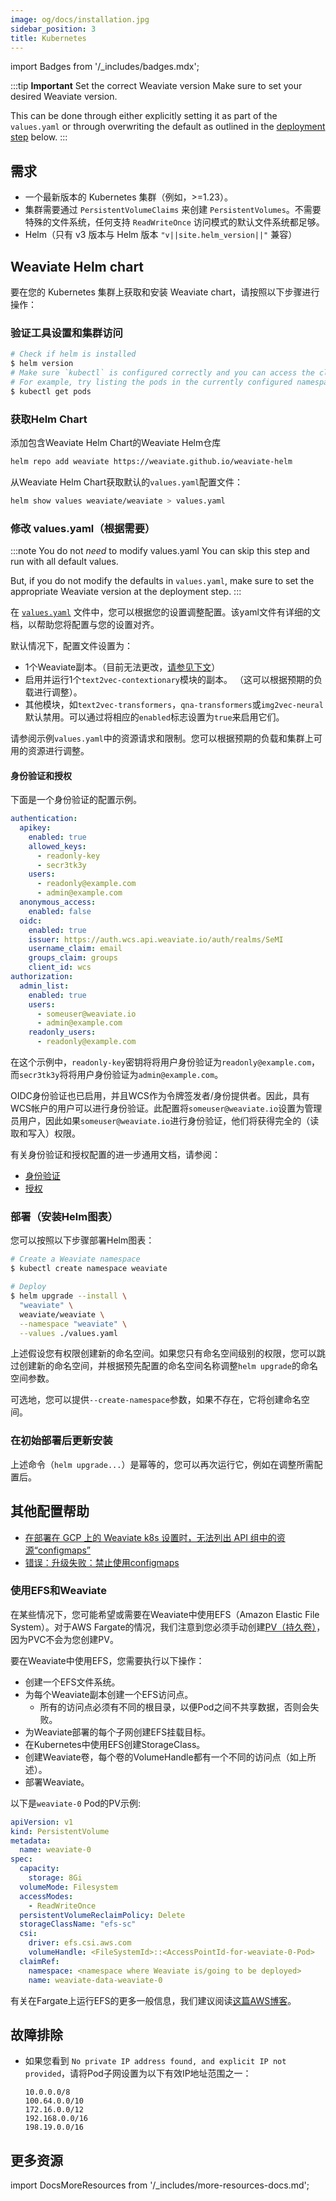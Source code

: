 ```yaml
---
image: og/docs/installation.jpg
sidebar_position: 3
title: Kubernetes
---
```


import Badges from '/_includes/badges.mdx';

<Badges/>

:::tip <b>Important</b> Set the correct Weaviate version
Make sure to set your desired Weaviate version.

This can be done through either explicitly setting it as part of the `values.yaml` or through overwriting the default as outlined in the [deployment step](#deploy-install-the-helm-chart) below.
:::

## 需求

* 一个最新版本的 Kubernetes 集群（例如，>=1.23）。
* 集群需要通过 `PersistentVolumeClaims` 来创建 `PersistentVolumes`。不需要特殊的文件系统，任何支持 `ReadWriteOnce` 访问模式的默认文件系统都足够。
* Helm（只有 v3 版本与 Helm 版本 `"v||site.helm_version||"` 兼容）

## Weaviate Helm chart

要在您的 Kubernetes 集群上获取和安装 Weaviate chart，请按照以下步骤进行操作：

### 验证工具设置和集群访问

```bash
# Check if helm is installed
$ helm version
# Make sure `kubectl` is configured correctly and you can access the cluster.
# For example, try listing the pods in the currently configured namespace.
$ kubectl get pods
```

### 获取Helm Chart

添加包含Weaviate Helm Chart的Weaviate Helm仓库

```bash
helm repo add weaviate https://weaviate.github.io/weaviate-helm
```

从Weaviate Helm Chart获取默认的`values.yaml`配置文件：
```bash
helm show values weaviate/weaviate > values.yaml
```

### 修改 values.yaml（根据需要）

:::note You do not *need* to modify values.yaml
You can skip this step and run with all default values.

But, if you do not modify the defaults in `values.yaml`, make sure to set the appropriate Weaviate version at the deployment step.
:::

在 [`values.yaml`](https://github.com/weaviate/weaviate-helm/blob/master/weaviate/values.yaml) 文件中，您可以根据您的设置调整配置。该yaml文件有详细的文档，以帮助您将配置与您的设置对齐。

默认情况下，配置文件设置为：

- 1个Weaviate副本。（目前无法更改，[请参见下文](#limitations)）
- 启用并运行1个`text2vec-contextionary`模块的副本。
  （这可以根据预期的负载进行调整）。
- 其他模块，如`text2vec-transformers`，`qna-transformers`或`img2vec-neural`默认禁用。可以通过将相应的`enabled`标志设置为`true`来启用它们。

请参阅示例`values.yaml`中的资源请求和限制。您可以根据预期的负载和集群上可用的资源进行调整。

#### 身份验证和授权

下面是一个身份验证的配置示例。

```yaml
authentication:
  apikey:
    enabled: true
    allowed_keys:
      - readonly-key
      - secr3tk3y
    users:
      - readonly@example.com
      - admin@example.com
  anonymous_access:
    enabled: false
  oidc:
    enabled: true
    issuer: https://auth.wcs.api.weaviate.io/auth/realms/SeMI
    username_claim: email
    groups_claim: groups
    client_id: wcs
authorization:
  admin_list:
    enabled: true
    users:
      - someuser@weaviate.io
      - admin@example.com
    readonly_users:
      - readonly@example.com
```

在这个示例中，`readonly-key`密钥将将用户身份验证为`readonly@example.com`，而`secr3tk3y`将将用户身份验证为`admin@example.com`。

OIDC身份验证也已启用，并且WCS作为令牌签发者/身份提供者。因此，具有WCS帐户的用户可以进行身份验证。此配置将`someuser@weaviate.io`设置为管理员用户，因此如果`someuser@weaviate.io`进行身份验证，他们将获得完全的（读取和写入）权限。

有关身份验证和授权配置的进一步通用文档，请参阅：
- [身份验证](../configuration/authentication.md)
- [授权](../configuration/authorization.md)

### 部署（安装Helm图表）

您可以按照以下步骤部署Helm图表：

```bash
# Create a Weaviate namespace
$ kubectl create namespace weaviate

# Deploy
$ helm upgrade --install \
  "weaviate" \
  weaviate/weaviate \
  --namespace "weaviate" \
  --values ./values.yaml
```

上述假设您有权限创建新的命名空间。如果您只有命名空间级别的权限，您可以跳过创建新的命名空间，并根据预先配置的命名空间名称调整`helm upgrade`的命名空间参数。

可选地，您可以提供`--create-namespace`参数，如果不存在，它将创建命名空间。

### 在初始部署后更新安装

上述命令（`helm upgrade...`）是幂等的，您可以再次运行它，例如在调整所需配置后。

## 其他配置帮助

- [在部署在 GCP 上的 Weaviate k8s 设置时，无法列出 API 组中的资源“configmaps”](https://stackoverflow.com/questions/58501558/cannot-list-resource-configmaps-in-api-group-when-deploying-weaviate-k8s-setup)
- [错误：升级失败：禁止使用configmaps](https://stackoverflow.com/questions/58501558/cannot-list-resource-configmaps-in-api-group-when-deploying-weaviate-k8s-setup)

### 使用EFS和Weaviate

在某些情况下，您可能希望或需要在Weaviate中使用EFS（Amazon Elastic File System）。对于AWS Fargate的情况，我们注意到您必须手动创建[PV（持久卷）](https://kubernetes.io/docs/concepts/storage/persistent-volumes/)，因为PVC不会为您创建PV。

要在Weaviate中使用EFS，您需要执行以下操作：

- 创建一个EFS文件系统。
- 为每个Weaviate副本创建一个EFS访问点。
    - 所有的访问点必须有不同的根目录，以便Pod之间不共享数据，否则会失败。
- 为Weaviate部署的每个子网创建EFS挂载目标。
- 在Kubernetes中使用EFS创建StorageClass。
- 创建Weaviate卷，每个卷的VolumeHandle都有一个不同的访问点（如上所述）。
- 部署Weaviate。

以下是`weaviate-0` Pod的PV示例:

```yaml
apiVersion: v1
kind: PersistentVolume
metadata:
  name: weaviate-0
spec:
  capacity:
    storage: 8Gi
  volumeMode: Filesystem
  accessModes:
    - ReadWriteOnce
  persistentVolumeReclaimPolicy: Delete
  storageClassName: "efs-sc"
  csi:
    driver: efs.csi.aws.com
    volumeHandle: <FileSystemId>::<AccessPointId-for-weaviate-0-Pod>
  claimRef:
    namespace: <namespace where Weaviate is/going to be deployed>
    name: weaviate-data-weaviate-0
```

有关在Fargate上运行EFS的更多一般信息，我们建议阅读[这篇AWS博客](https://aws.amazon.com/blogs/containers/running-stateful-workloads-with-amazon-eks-on-aws-fargate-using-amazon-efs/)。

## 故障排除

- 如果您看到 `No private IP address found, and explicit IP not provided`，请将Pod子网设置为以下有效IP地址范围之一：

    ```
    10.0.0.0/8
    100.64.0.0/10
    172.16.0.0/12
    192.168.0.0/16
    198.19.0.0/16
    ```

## 更多资源

import DocsMoreResources from '/_includes/more-resources-docs.md';

<DocsMoreResources />